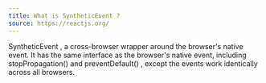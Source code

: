 ```yaml
---
title: What is SyntheticEvent ?
source: https://reactjs.org/
---
```


SyntheticEvent , a cross-browser wrapper around the browser's native event. It has the same interface as the browser's native event, including stopPropagation() and preventDefault() , except the events work identically across all browsers.
